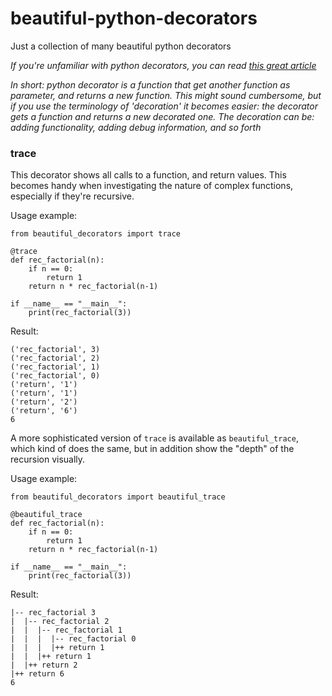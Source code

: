 # beautiful-python-decorators
Just a collection of many beautiful python decorators

*If you're unfamiliar with python decorators, you can read 
[this great article](https://realpython.com/primer-on-python-decorators/)*

*In short: python decorator is a function that get another function as parameter,
and returns a new function. This might sound cumbersome, but if you use the
terminology of 'decoration' it becomes easier: the decorator gets a function and
returns a new decorated one. The decoration can be: adding functionality, adding
debug information, and so forth*

### trace
This decorator shows all calls to a function, and return values. This becomes 
handy when investigating the nature of complex functions, especially if they're
recursive.

Usage example:
~~~~
from beautiful_decorators import trace

@trace
def rec_factorial(n):
	if n == 0:
		return 1
	return n * rec_factorial(n-1)

if __name__ == "__main__":
	print(rec_factorial(3))

~~~~

Result:
~~~~
('rec_factorial', 3)
('rec_factorial', 2)
('rec_factorial', 1)
('rec_factorial', 0)
('return', '1')
('return', '1')
('return', '2')
('return', '6')
6
~~~~

A more sophisticated version of `trace` is available as `beautiful_trace`, which
kind of does the same, but in addition show the "depth" of the recursion visually.

Usage example:
~~~~
from beautiful_decorators import beautiful_trace

@beautiful_trace
def rec_factorial(n):
	if n == 0:
		return 1
	return n * rec_factorial(n-1)

if __name__ == "__main__":
	print(rec_factorial(3))
~~~~

Result:
~~~~
|-- rec_factorial 3
|  |-- rec_factorial 2
|  |  |-- rec_factorial 1
|  |  |  |-- rec_factorial 0
|  |  |  |++ return 1
|  |  |++ return 1
|  |++ return 2
|++ return 6
6
~~~~

